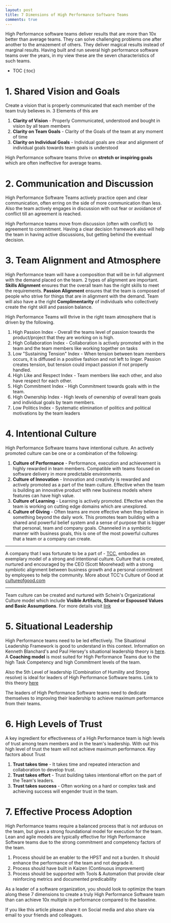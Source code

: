 ```yaml
---
layout: post
title: 7 Dimensions of High Performance Software Teams
comments: true
---
```

High Performance software teams deliver results that are more than 10x better than average teams. They can solve challenging problems one after another to the amazement of others. They deliver magical results instead of marginal results. Having built and run several high performance software teams over the years, in my view these are the seven characteristics of such teams.

- TOC
{:toc}

# 1. Shared Vision and Goals
Create a vision that is properly communicated that each member of the team truly believes in. 3 Elements of this are
1. **Clarity of Vision** - Properly Communicated, understood and bought in vision by all team members
1. **Clarity on Team Goals** - Clarity of the Goals of the team at any moment of time
1. **Clarity on Individual Goals** - Individual goals are clear and alignment of individual goals towards team goals is understood

High Performance software teams thrive on **stretch or inspiring goals** which are often ineffective for average teams.

# 2. Communication and Discussion
High Performance Software Teams actively practice open and clear communication, often erring on the side of more communication than less. Also the team actively engages in discussion with out fear or avoidance of conflict till an agreement is reached.

High Performance teams move from discussion (often with conflict) to  agreement to commitment. Having a clear decision framework also will help the team in having active discussions, but getting behind the eventual decision.

# 3. Team Alignment and Atmosphere
High Performance team will have a composition that will be in full alignment with the demand placed on the team. 2 types of alignment are important. **Skills Alignment** ensures that the overall team has the right skills to meet the requirements. **Passion Alignment** ensures that the team is composed of people who strive for things that are in alignment with the demand. Team will also have a the right **Complimentarity** of individuals who collectively create the right skill and passion balance.

High Performance Teams will thrive in the right team atmosphere that is driven by the following.

1. High Passion Index - Overall the teams level of passion towards the product/project that they are working on is high.
1. High Collaboration Index - Collaboration is actively promoted with in the team and the team members like working together on tasks
1. Low "Sustaining Tension" Index - When tension between team members occurs, it is diffused in a positive fashion and not left to linger. Passion creates tension, but tension could impact passion if not properly handled.
1. High Like and Respect Index - Team members like each other, and also have respect for each other.
1. High Commitment Index - High Commitment towards goals with in the team.
1. High Ownership Index - High levels of ownership of overall team goals and individual goals by team members.
1. Low Politics Index - Systematic elimination of politics and political motivations by the team leaders

# 4. Intentional Culture
High Performance Software teams have intentional culture. An actively promoted culture can be one or a combination of the following:
1. **Culture of Performance** - Performance, execution and achievement is highly rewarded in team members. Compatible with teams focused on software delivery in more predictable environments.
1. **Culture of Innovation** - Innovation and creativity is rewarded and actively promoted as a part of the team culture. Effective when the team is building an innovative product with new business models where features can have high value.
1. **Culture of Learning** - Learning is actively promoted. Effective when the team is working on cutting edge domains which are unexplored.
1. **Culture of Giving** - Often teams are more effective when they believe in something beyond the daily work. This promotes team building with a shared and powerful belief system and a sense of purpose that is bigger that personal, team and company goals. Channeled in a symbiotic manner with business goals, this is one of the most powerful cultures that a team or a company can create.

----

A company that I was fortunate to be a part of - [TCC](http://www.tccrocks.com), embodies an exemplary model of a strong and intentional culture. Culture that is created, nurtured and encouraged by the CEO (Scott Moorehead) with a strong symbiotic alignment between business growth and a personal commitment by employees to help the community. More about TCC's Culture of Good at
[cultureofgood.com](http://cultureofgood.com)

----

Team culture can be created and nurtured with Schein's Organizational Culture model which include **Visible Artifacts, Shared or Espoused Values and Basic Assumptions**. For more details visit [link](https://en.wikipedia.org/wiki/Edgar_Schein)

# 5. Situational Leadership
High Performance teams need to be led effectively. The Situational Leadership Framework is good to understand in this context. Information on Kenneth Blanchard's and Paul Hersey's situational leadership theory is [here](https://en.wikipedia.org/wiki/Situational_leadership_theory). A **Coaching model** is most suited for High Performance Teams due to the high Task Competency and high Commitment levels of the team.

Also the 5th Level of leadership (Combination of Humility and Strong resolve) is ideal for leaders of High Performance Software teams. Link to this theory [here](https://www.mindtools.com/pages/article/level-5-leadership.htm)

The leaders of High Performance Software teams need to dedicate themselves to improving their leadership to achieve maximum performance from their teams.

# 6. High Levels of Trust
A key ingredient for effectiveness of a High Performance team is high levels of trust among team members and in the team's leadership. With out this high level of trust the team will not achieve maximum performance. Key factors about Trust
1. **Trust takes time** - It takes time and repeated interaction and collaboration to develop trust.
1. **Trust takes effort** - Trust building takes intentional effort on the part of the Team's leaders.
1. **Trust takes success** - Often working on a hard or complex task and achieving success will engender trust in the team.

# 7. Effective Process Adoption
High Performance teams require a balanced process that is not arduous on the team, but gives a strong foundational model for execution for the team. Lean and agile models are typically effective for High Performance Software teams due to the strong commitment and competency factors of the team.

1. Process should be an enabler to the HPST and not a burden. It should enhance the performance of the team and not degrade it.
1. Process should have built in Kaizen (Continuous improvement)
1. Process should be supported with Tools & Automation that provide clear reinforcing metrics and documented predicability

As a leader of a software organization, you should look to optimize the team along these 7 dimensions to create a truly High Performance Software team than can achieve 10x multiple in performance compared to the baseline.

If you like this article please share it on Social media and also share via email to your friends and colleagues.
